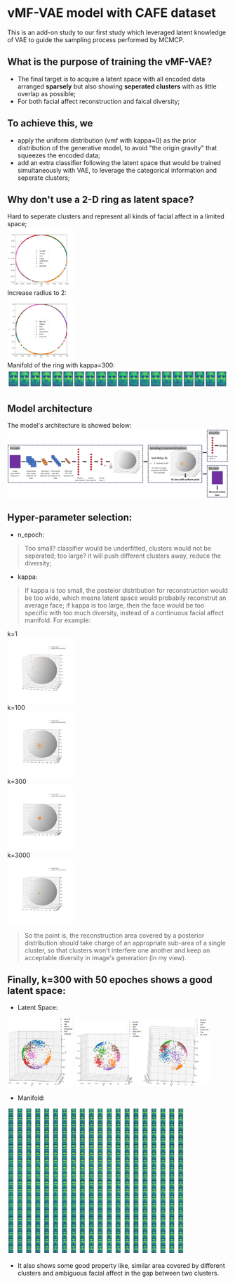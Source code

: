 # vMF-VAE model with CAFE dataset

This is an add-on study to our first study which leveraged latent knowledge of VAE to guide the sampling process performed by MCMCP. 

## What is the purpose of training the vMF-VAE?

* The final target is to acquire a latent space with all encoded data arranged **sparsely** but also showing **seperated clusters** with as little overlap as possible;
* For both facial affect reconstruction and faical diversity;

## To achieve this, we

* apply the uniform distribution (vmf with kappa=0) as the prior distribution of the generative model, to avoid "the origin gravity" that squeezes the encoded data;
* add an extra classifier following the latent space that would be trained simultaneously with VAE, to leverage the categorical information and seperate clusters;

## Why don't use a 2-D ring as latent space?
Hard to seperate clusters and represent all kinds of facial affect in a limited space;
<img src="./pic/k30_e50(2d)_space.png" width = "30%" style="display: flex" /> 
Increase radius to 2:
<img src="./pic/k30_e100_r2(2d)_space.png" width = "30%" style="display: flex" />
Manifold of the ring with kappa=300: 
![avatar](./pic/manifold_2d_k300.png)

## Model architecture

The model's architecture is showed below: 
![avatar](./pic/model_architecture.png)

## Hyper-parameter selection:
* n_epoch:
> Too small? classifier would be underfitted, clusters would not be seperated; too large? it will push different clusters away, reduce the diversity;

* kappa:
> If kappa is too small, the posteior distribution for reconstruction would be too wide, which means latent space would probabily reconstrut an average face; if kappa is too large, then the face would be too specific with too much diversity, instead of a continuous facial affect manifold.
> For example:

k=1 <img src="./pic/sampling_k=1.png" width = "30%" style="display: flex" /> 
k=100 <img src="./pic/sampling_k=100.png" width = "30%" style="display: flex" /> 
k=300 <img src="./pic/sampling_k=300.png" width = "30%" style="display: flex" /> 
k=3000 <img src="./pic/sampling_k=3000.png" width = "30%" style="display: flex" /> 

> So the point is, the reconstruction area covered by a posterior distribution should take charge of an appropriate sub-area of a single cluster, so that clusters won't interfere one another and keep an acceptable diversity in image's generation (in my view).

## Finally, k=300 with 50 epoches shows a good latent space:
* Latent Space:

<img src="./pic/latentspace_x.png" width = "30%" style="display: inline" />
<img src="./pic/latentspace_y.png" width = "30%" style="display: inline" />
<img src="./pic/latentspace_z.png" width = "30%" style="display: inline" />

* Manifold:

<img src="./pic/manifold_k300_e50.png" width = "80%" /> 

* It also shows some good property like, similar area covered by different clusters and ambiguous facial affect in the gap between two clusters. 

